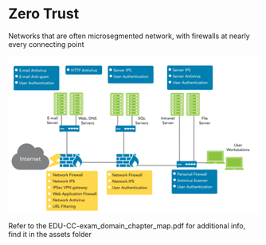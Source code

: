 # Zero Trust
Networks that are often microsegmented network, with firewalls at nearly every connecting point

![alt](../Assets/EDU-ELCC-70530-techart-zero_trust-v02.svg)

Refer to the EDU-CC-exam_domain_chapter_map.pdf for additional info, find it in the assets folder